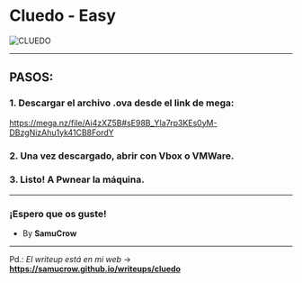 # Cluedo - Easy

![CLUEDO](https://github.com/user-attachments/assets/38bd48b2-3295-4ee9-b35a-e7166e3e043b)

---
## PASOS:

### 1. Descargar el archivo .ova desde el link de mega:

   https://mega.nz/file/Ai4zXZ5B#sE98B_YIa7rp3KEs0yM-DBzgNizAhu1yk41CB8FordY

### 2. Una vez descargado, abrir con Vbox o VMWare.

### 3. Listo! A Pwnear la máquina.

---

### ¡Espero que os guste!

- By **SamuCrow**
---
Pd.: *El writeup está en mi web* -> **https://samucrow.github.io/writeups/cluedo**
